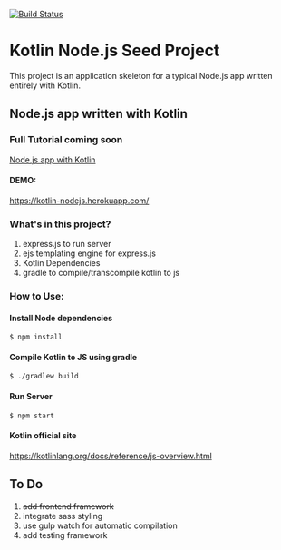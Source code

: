 [![Build Status](https://travis-ci.org/techprd/kotlin_node_js_seed.svg?branch=master)](https://travis-ci.org/techprd/kotlin_node_js_seed)

# Kotlin Node.js Seed Project
This project is an application skeleton for a typical Node.js app written entirely with Kotlin.


## Node.js app written with Kotlin

### Full Tutorial coming soon
<a href="http://techprd.com/">Node.js app with Kotlin</a>

#### DEMO:

https://kotlin-nodejs.herokuapp.com/


### What's in this project?

1.  express.js to run server
2.  ejs templating engine for express.js
3.  Kotlin Dependencies
4.  gradle to compile/transcompile kotlin to js



### How to Use:

#### Install Node dependencies
`$ npm install`

#### Compile Kotlin  to JS using gradle

`$ ./gradlew build`

#### Run Server

`$ npm start`

#### Kotlin official site
https://kotlinlang.org/docs/reference/js-overview.html

## To Do
1.  <s>add frontend framework</s>
2.  integrate sass styling
3.  use gulp watch for automatic compilation
4.  add testing framework

